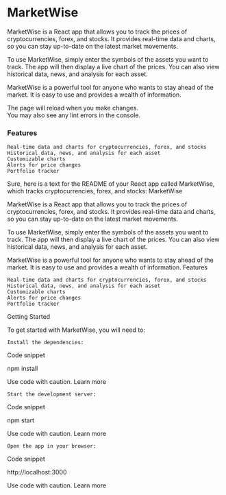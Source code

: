 # MarketWise

MarketWise is a React app that allows you to track the prices of cryptocurrencies, forex, and stocks. It provides real-time data and charts, so you can stay up-to-date on the latest market movements.

To use MarketWise, simply enter the symbols of the assets you want to track. The app will then display a live chart of the prices. You can also view historical data, news, and analysis for each asset.

MarketWise is a powerful tool for anyone who wants to stay ahead of the market. It is easy to use and provides a wealth of information.

The page will reload when you make changes.\
You may also see any lint errors in the console.

### Features

    Real-time data and charts for cryptocurrencies, forex, and stocks
    Historical data, news, and analysis for each asset
    Customizable charts
    Alerts for price changes
    Portfolio tracker

Sure, here is a text for the README of your React app called MarketWise, which tracks cryptocurrencies, forex, and stocks:
MarketWise

MarketWise is a React app that allows you to track the prices of cryptocurrencies, forex, and stocks. It provides real-time data and charts, so you can stay up-to-date on the latest market movements.

To use MarketWise, simply enter the symbols of the assets you want to track. The app will then display a live chart of the prices. You can also view historical data, news, and analysis for each asset.

MarketWise is a powerful tool for anyone who wants to stay ahead of the market. It is easy to use and provides a wealth of information.
Features

    Real-time data and charts for cryptocurrencies, forex, and stocks
    Historical data, news, and analysis for each asset
    Customizable charts
    Alerts for price changes
    Portfolio tracker

Getting Started

To get started with MarketWise, you will need to:

    Install the dependencies:

Code snippet

npm install

Use code with caution. Learn more

    Start the development server:

Code snippet

npm start

Use code with caution. Learn more

    Open the app in your browser:

Code snippet

http://localhost:3000

Use code with caution. Learn more
